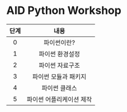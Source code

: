 # AID Python Workshop

|단계|내용|
|:---:|:---:|
|0|파이썬이란?|
|1|파이썬 환경설정|
|2|파이썬 자료구조|
|3|파이썬 모듈과 패키지|
|4|파이썬 클래스|
|5|파이썬 어플리케이션 제작|